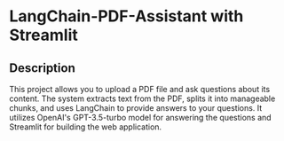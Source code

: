 # LangChain-PDF-Assistant with Streamlit

## Description
This project allows you to upload a PDF file and ask questions about its content. The system extracts text from the PDF, splits it into manageable chunks, and uses LangChain to provide answers to your questions. It utilizes OpenAI's GPT-3.5-turbo model for answering the questions and Streamlit for building the web application.

